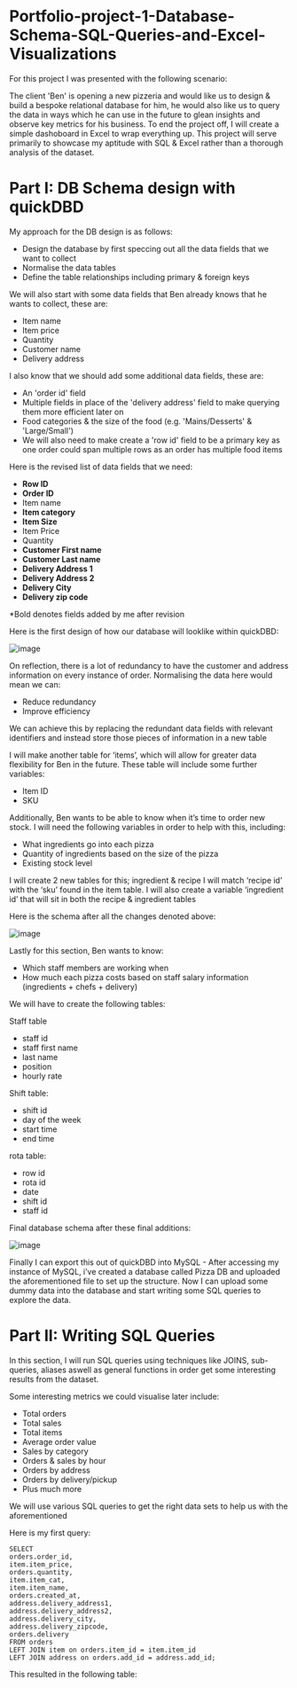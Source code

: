 # Portfolio-project-1-Database-Schema-SQL-Queries-and-Excel-Visualizations

For this project I was presented with the following scenario:

The client 'Ben' is opening a new pizzeria and would like us to design & build a bespoke relational database for him, he would also like us to query the data in ways which he can use in the future to glean insights and observe key metrics for his business. To end the project off, I will create a simple dashoboard in Excel to wrap everything up. This project will serve primarily to showcase my aptitude with SQL & Excel rather than a thorough analysis of the dataset.

# Part I: DB Schema design with quickDBD 

My approach for the DB design is as follows:
- Design the database by first speccing out all the data fields that we want to collect
- Normalise the data tables
- Define the table relationships including primary & foreign keys

We will also start with some data fields that Ben already knows that he wants to collect, these
are:
- Item name
- Item price
- Quantity
- Customer name
- Delivery address

I also know that we should add some additional data fields, these are:
- An 'order id' field
- Multiple fields in place of the 'delivery address' field to make querying them more
efficient later on
- Food categories & the size of the food (e.g. 'Mains/Desserts' & 'Large/Small')
- We will also need to make create a 'row id' field to be a primary key as one order could
span multiple rows as an order has multiple food items

Here is the revised list of data fields that we need:
- **Row ID**
- **Order ID**
- Item name
- **Item category**
- **Item Size**
- Item Price
- Quantity
- **Customer First name**
- **Customer Last name**
- **Delivery Address 1**
- **Delivery Address 2**
- **Delivery City**
- **Delivery zip code**

*Bold denotes fields added by me after revision

Here is the first design of how our database will looklike within quickDBD:

![image](https://github.com/mustafa293/Portfolio-project-1-Database-Schema-SQL-Queries-and-Excel-Visualizations/assets/56410464/2e8a3789-e289-4805-b96f-03e8163314c5)

On reflection, there is a lot of redundancy to have the customer and address information on
every instance of order. Normalising the data here would mean we can:
- Reduce redundancy
- Improve efficiency

We can achieve this by replacing the redundant data fields with relevant identifiers and instead
store those pieces of information in a new table

I will make another table for ‘items’, which will allow for greater data flexibility for Ben in
the future. These table will include some further variables:
- Item ID
- SKU

Additionally, Ben wants to be able to know when it’s time to order new stock. I will need the following
variables in order to help with this, including:
- What ingredients go into each pizza
- Quantity of ingredients based on the size of the pizza
- Existing stock level

I will create 2 new tables for this; ingredient & recipe
I will match ‘recipe id’ with the ‘sku’ found in the item table. I will also create a variable
‘ingredient id’ that will sit in both the recipe & ingredient tables

Here is the schema after all the changes denoted above:

![image](https://github.com/mustafa293/Portfolio-project-1-Database-Schema-SQL-Queries-and-Excel-Visualizations/assets/56410464/687bc725-ce46-42c5-9d20-3568930b0957)

Lastly for this section, Ben wants to know:
- Which staff members are working when
- How much each pizza costs based on staff salary information (ingredients + chefs +
delivery)

We will have to create the following tables:

Staff table
- staff id
- staff first name
- last name
- position
- hourly rate

Shift table:
- shift id
- day of the week
- start time
- end time

rota table:
- row id
- rota id
- date
- shift id
- staff id

Final database schema after these final additions:

![image](https://github.com/mustafa293/Portfolio-project-1-Database-Schema-SQL-Queries-and-Excel-Visualizations/assets/56410464/3dce6944-aab7-48d4-a43e-23eed9de1855)

Finally I can export this out of quickDBD into MySQL - After accessing my instance of MySQL, i’ve created a database called Pizza DB and uploaded
the aforementioned file to set up the structure. Now I can upload some dummy data into the database and start writing some SQL queries to explore the data.

# Part II: Writing SQL Queries

In this section, I will run SQL queries using techniques like JOINS, sub-queries, aliases aswell as general functions in order get some interesting results from the dataset.

Some interesting metrics we could visualise later include:
- Total orders
- Total sales
- Total items
- Average order value
- Sales by category
- Orders & sales by hour
- Orders by address
- Orders by delivery/pickup
- Plus much more

We will use various SQL queries to get the right data sets to help us with the aforementioned

Here is my first query:
```
SELECT
orders.order_id,
item.item_price,
orders.quantity,
item.item_cat,
item.item_name,
orders.created_at,
address.delivery_address1,
address.delivery_address2,
address.delivery_city,
address.delivery_zipcode,
orders.delivery
FROM orders
LEFT JOIN item on orders.item_id = item.item_id
LEFT JOIN address on orders.add_id = address.add_id;
```
This resulted in the following table:
